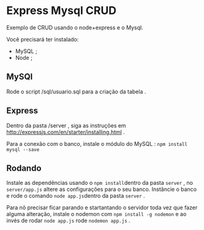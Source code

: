 # Express Mysql CRUD

Exemplo de CRUD usando o node+express e o Mysql.

Você precisará ter instalado:

- MySQL ;
- Node ;

## MySQl

Rode o script /sql/usuario.sql para a criação da tabela .

## Express

Dentro da pasta /server , siga as instruções em http://expressjs.com/en/starter/installing.html .

Para a conexão com o banco, instale o módulo do MySQL : `npm install mysql --save`

## Rodando

Instale as dependências usando o `npm install`dentro da pasta `server` , no `server/app.js` altere as configurações para o seu banco. Instâncie o banco e rode o comando `node app.js`dentro da pasta `server` .

Para nõ precisar ficar parando e startantando o servidor toda vez que fazer alguma alteração, instale o nodemon com `npm install -g nodemon` e ao invés de rodar `node app.js` rode `nodemon app.js` .
